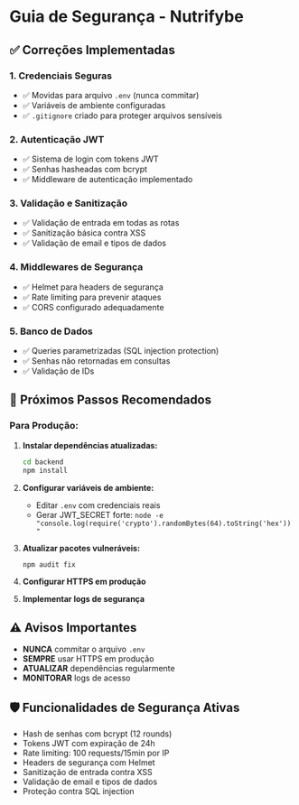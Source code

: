 # Guia de Segurança - Nutrifybe

## ✅ Correções Implementadas

### 1. Credenciais Seguras
- ✅ Movidas para arquivo `.env` (nunca commitar)
- ✅ Variáveis de ambiente configuradas
- ✅ `.gitignore` criado para proteger arquivos sensíveis

### 2. Autenticação JWT
- ✅ Sistema de login com tokens JWT
- ✅ Senhas hasheadas com bcrypt
- ✅ Middleware de autenticação implementado

### 3. Validação e Sanitização
- ✅ Validação de entrada em todas as rotas
- ✅ Sanitização básica contra XSS
- ✅ Validação de email e tipos de dados

### 4. Middlewares de Segurança
- ✅ Helmet para headers de segurança
- ✅ Rate limiting para prevenir ataques
- ✅ CORS configurado adequadamente

### 5. Banco de Dados
- ✅ Queries parametrizadas (SQL injection protection)
- ✅ Senhas não retornadas em consultas
- ✅ Validação de IDs

## 🔧 Próximos Passos Recomendados

### Para Produção:
1. **Instalar dependências atualizadas:**
   ```bash
   cd backend
   npm install
   ```

2. **Configurar variáveis de ambiente:**
   - Editar `.env` com credenciais reais
   - Gerar JWT_SECRET forte: `node -e "console.log(require('crypto').randomBytes(64).toString('hex'))"`

3. **Atualizar pacotes vulneráveis:**
   ```bash
   npm audit fix
   ```

4. **Configurar HTTPS em produção**

5. **Implementar logs de segurança**

## ⚠️ Avisos Importantes

- **NUNCA** commitar o arquivo `.env`
- **SEMPRE** usar HTTPS em produção
- **ATUALIZAR** dependências regularmente
- **MONITORAR** logs de acesso

## 🛡️ Funcionalidades de Segurança Ativas

- Hash de senhas com bcrypt (12 rounds)
- Tokens JWT com expiração de 24h
- Rate limiting: 100 requests/15min por IP
- Headers de segurança com Helmet
- Sanitização de entrada contra XSS
- Validação de email e tipos de dados
- Proteção contra SQL injection